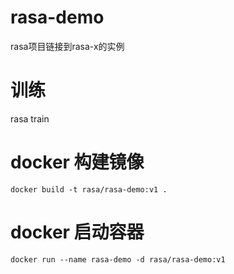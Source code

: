 # rasa-demo
rasa项目链接到rasa-x的实例

# 训练
rasa train


# docker 构建镜像
```
docker build -t rasa/rasa-demo:v1 .
```

# docker 启动容器
```
docker run --name rasa-demo -d rasa/rasa-demo:v1
```